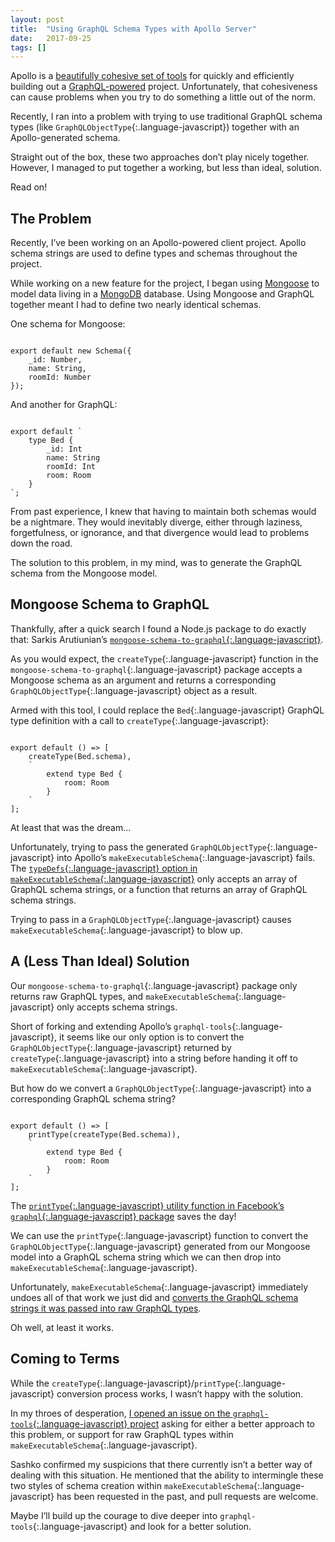 ```yaml
---
layout: post
title:  "Using GraphQL Schema Types with Apollo Server"
date:   2017-09-25
tags: []
---
```


Apollo is a [beautifully cohesive set of tools](https://www.apollodata.com/) for quickly and efficiently building out a [GraphQL-powered](http://graphql.org/) project. Unfortunately, that cohesiveness can cause problems when you try to do something a little out of the norm.

Recently, I ran into a problem with trying to use traditional GraphQL schema types (like `GraphQLObjectType`{:.language-javascript}) together with an Apollo-generated schema.

Straight out of the box, these two approaches don’t play nicely together. However, I managed to put together a working, but less than ideal, solution.

Read on!

## The Problem

Recently, I’ve been working on an Apollo-powered client project. Apollo schema strings are used to define types and schemas throughout the project.

While working on a new feature for the project, I began using [Mongoose](http://mongoosejs.com/) to model data living in a [MongoDB](https://www.mongodb.com/) database. Using Mongoose and GraphQL together meant I had to define two nearly identical schemas.

One schema for Mongoose:

<pre class='language-javascript'><code class='language-javascript'>
export default new Schema({
    _id: Number,
    name: String,
    roomId: Number
});
</code></pre>

And another for GraphQL:

<pre class='language-javascript'><code class='language-javascript'>
export default `
    type Bed {
        _id: Int
        name: String
        roomId: Int
        room: Room
    }
`;
</code></pre>

From past experience, I knew that having to maintain both schemas would be a nightmare. They would inevitably diverge, either through laziness, forgetfulness, or ignorance, and that divergence would lead to problems down the road.

The solution to this problem, in my mind, was to generate the GraphQL schema from the Mongoose model.

## Mongoose Schema to GraphQL

Thankfully, after a quick search I found a Node.js package to do exactly that: Sarkis Arutiunian’s [`mongoose-schema-to-graphql`{:.language-javascript}](https://github.com/sarkistlt/mongoose-schema-to-graphql).

As you would expect, the `createType`{:.language-javascript} function in the `mongoose-schema-to-graphql`{:.language-javascript} package accepts a Mongoose schema as an argument and returns a corresponding `GraphQLObjectType`{:.language-javascript} object as a result.

Armed with this tool, I could replace the `Bed`{:.language-javascript} GraphQL type definition with a call to `createType`{:.language-javascript}:

<pre class='language-javascript'><code class='language-javascript'>
export default () => [
    createType(Bed.schema),
    `
        extend type Bed {
            room: Room
        }
    `
];
</code></pre>

At least that was the dream…

Unfortunately, trying to pass the generated `GraphQLObjectType`{:.language-javascript} into Apollo’s `makeExecutableSchema`{:.language-javascript} fails. The [`typeDefs`{:.language-javascript} option in `makeExecutableSchema`{:.language-javascript}](http://dev.apollodata.com/tools/graphql-tools/generate-schema.html#makeExecutableSchema) only accepts an array of GraphQL schema strings, or a function that returns an array of GraphQL schema strings.

Trying to pass in a `GraphQLObjectType`{:.language-javascript} causes `makeExecutableSchema`{:.language-javascript} to blow up.

## A (Less Than Ideal) Solution

Our `mongoose-schema-to-graphql`{:.language-javascript} package only returns raw GraphQL types, and `makeExecutableSchema`{:.language-javascript} only accepts schema strings.

Short of forking and extending Apollo’s `graphql-tools`{:.language-javascript}, it seems like our only option is to convert the `GraphQLObjectType`{:.language-javascript} returned by `createType`{:.language-javascript} into a string before handing it off to `makeExecutableSchema`{:.language-javascript}.

But how do we convert a `GraphQLObjectType`{:.language-javascript} into a corresponding GraphQL schema string?

<pre class='language-javascript'><code class='language-javascript'>
export default () => [
    printType(createType(Bed.schema)),
    `
        extend type Bed {
            room: Room
        }
    `
];
</code></pre>

The [`printType`{:.language-javascript} utility function in Facebook’s `graphql`{:.language-javascript} package](https://github.com/graphql/graphql-js/blob/eb01a23c578d949ccea2fa2b350e65a3893e6895/src/utilities/schemaPrinter.js#L139-L153) saves the day!

We can use the `printType`{:.language-javascript} function to convert the `GraphQLObjectType`{:.language-javascript} generated from our Mongoose model into a GraphQL schema string which we can then drop into `makeExecutableSchema`{:.language-javascript}.

Unfortunately, `makeExecutableSchema`{:.language-javascript} immediately undoes all of that work we just did and [converts the GraphQL schema strings it was passed into raw GraphQL types](https://github.com/apollographql/graphql-tools/blob/master/src/schemaGenerator.ts#L190-L192).

Oh well, at least it works.

## Coming to Terms

While the `createType`{:.language-javascript}/`printType`{:.language-javascript} conversion process works, I wasn’t happy with the solution.

In my throes of desperation, [I opened an issue on the `graphql-tools`{:.language-javascript} project](https://github.com/apollographql/graphql-tools/issues/398) asking for either a better approach to this problem, or support for raw GraphQL types within `makeExecutableSchema`{:.language-javascript}.

Sashko confirmed my suspicions that there currently isn’t a better way of dealing with this situation. He mentioned that the ability to intermingle these two styles of schema creation within `makeExecutableSchema`{:.language-javascript} has been requested in the past, and pull requests are welcome.

Maybe I’ll build up the courage to dive deeper into `graphql-tools`{:.language-javascript} and look for a better solution.
